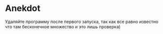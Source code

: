 # Anekdot
Удаляйте программу после первого запуска, так как все равно известно что там бесконечное множество и это лишь проверка)
